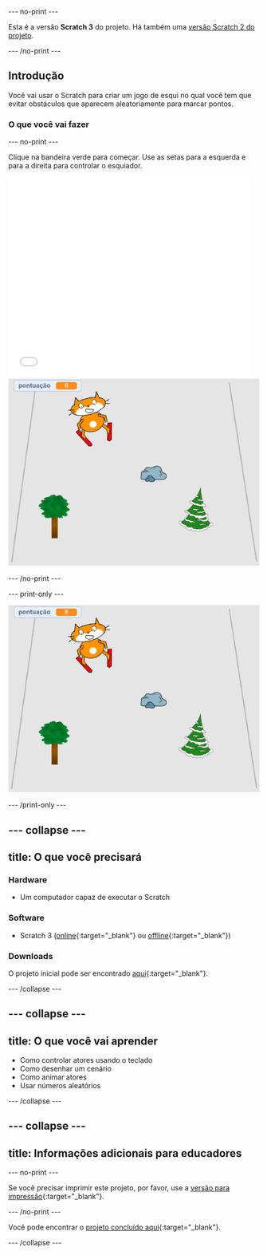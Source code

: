 --- no-print ---

Esta é a versão **Scratch 3** do projeto. Há também uma [versão Scratch 2 do projeto](https://projects.raspberrypi.org/pt-BR/projects/scratch-cat-goes-skiing-scratch2).

--- /no-print ---

## Introdução

Você vai usar o Scratch para criar um jogo de esqui no qual você tem que evitar obstáculos que aparecem aleatoriamente para marcar pontos.

### O que você vai fazer

--- no-print ---

Clique na bandeira verde para começar. Use as setas para a esquerda e para a direita para controlar o esquiador.

<div class="scratch-preview">
  <iframe allowtransparency="true" width="485" height="402" src="//scratch.mit.edu/projects/embed/406836366/?autostart=false" frameborder="0" scrolling="no"></iframe>
  <img src="images/skiing-final.png">
</div>

--- /no-print ---

--- print-only ---

![projeto concluído](images/skiing-final.png)

--- /print-only ---

--- collapse ---
---
title: O que você precisará
---

### Hardware

+ Um computador capaz de executar o Scratch

### Software

+ Scratch 3 ([online](http://rpf.io/scratchon){:target="_blank"} ou [offline](http://rpf.io/scratchoff){:target="_blank"})

### Downloads

O projeto inicial pode ser encontrado [aqui](http://rpf.io/p/pt-BR/scratch-cat-goes-skiing-go){:target="_blank"}.

--- /collapse ---

--- collapse ---
---
title: O que você vai aprender
---

+ Como controlar atores usando o teclado
+ Como desenhar um cenário
+ Como animar atores
+ Usar números aleatórios

--- /collapse ---

--- collapse ---
---
title: Informações adicionais para educadores
---

--- no-print ---

Se você precisar imprimir este projeto, por favor, use a [versão para impressão](https://projects.raspberrypi.org/pt-BR/projects/scratch-cat-goes-skiing/print){:target="_blank"}.

--- /no-print ---

Você pode encontrar o [projeto concluído aqui](http://rpf.io/p/pt-BR/scratch-cat-goes-skiing-get){:target="_blank"}.

--- /collapse ---
